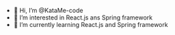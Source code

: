 - 👋 Hi, I’m @KataMe-code
- 👀 I’m interested in React.js ans Spring framework
- 🌱 I’m currently learning React.js and Spring framework

<!---
KataMe-code/KataMe-code is a ✨ special ✨ repository because its `README.md` (this file) appears on your GitHub profile.
You can click the Preview link to take a look at your changes.
--->
